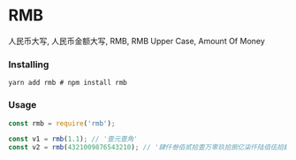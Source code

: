 RMB
========

人民币大写, 人民币金额大写, RMB, RMB Upper Case, Amount Of Money

### Installing

```shell
yarn add rmb # npm install rmb
```

### Usage

```javascript
const rmb = require('rmb');

const v1 = rmb(1.1); // '壹元壹角'
const v2 = rmb(4321009876543210); // '肆仟叁佰贰拾壹万零玖拾捌亿柒仟陆佰伍拾肆万叁仟贰佰壹拾元整'
```
